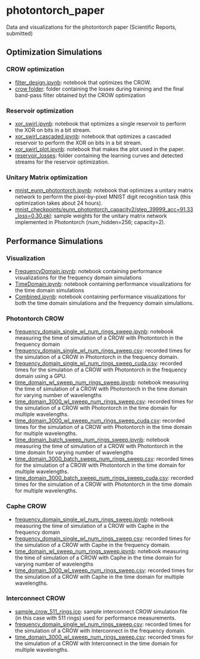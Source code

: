 # photontorch_paper
Data and visualizations for the photontorch paper (Scientific Reports, submitted)

## Optimization Simulations
### CROW optimization
* [filter_design.ipynb](optimization/filter_design.ipynb): notebook that optimizes the CROW.
* [crow folder](optimization/crow): folder containing the losses during training and the final band-pass filter obtained byt the CROW optimization 

### Reservoir optimization
* [xor_swirl.ipynb](optimization/xor_swirl.ipynb): notebook that optimizes a single reservoir to perform the XOR on bits in a bit stream.
* [xor_swirl_cascaded.ipynb](optimization/xor_swirl_cascaded.ipynb): notebook that optimizes a cascaded reservoir to perform the XOR on bits in a bit stream.
* [xor_swirl_plot.ipynb](optimization/xor_swirl_plot.ipynb): notebook that makes the plot used in the paper.
* [reservoir_losses](optimization/reservoir_losses): folder containing the learning curves and detected streams for the reservoir optimization.

### Unitary Matrix optimization
* [mnist_eunn_photontorch.ipynb](optimization/mnist_eunn_photontorch.ipynb): notebook that optimizes a unitary matrix network to perform the pixel-by-pixel MNIST digit recognition task (this optimization takes about 24 hours).
* [mnist_checkpoints/eunn_photontorch_capacity2/step_39999_acc=91.33_loss=0.30.pkl](optimization/mnist_checkpoints/eunn_photontorch_capacity2/step_39999_acc=91.33_loss=0.30.pkl): sample weights for the unitary matrix network implemented in Photontorch (num_hidden=256; capacity=2).


## Performance Simulations

### Visualization
* [FrequencyDomain.ipynb](performance/FrequencyDomain.ipynb): notebook containing performance visualizations for the frequency domain simulations
* [TimeDomain.ipynb](performance/TimeDomain.ipynb): notebook containing performance visualizations for the time domain simulations
* [Combined.ipynb](performance/Combined.ipynb): notebook containing performance visualizations for both the time domain simulations and the frequency domain simulations.

### Photontorch CROW
* [frequency_domain_single_wl_num_rings_sweep.ipynb](performance/PhotontorchCrow/frequency_domain_single_wl_num_rings_sweep/frequency_domain_single_wl_num_rings_sweep.ipynb): notebook measuring the time of simulation of a CROW with Photontorch in the frequency domain
* [frequency_domain_single_wl_num_rings_sweep.csv](performance/PhotontorchCrow/frequency_domain_single_wl_num_rings_sweep/frequency_domain_single_wl_num_rings_sweep.csv): recorded times for the simulation of a CROW in Photontorch in the frequency domain. 
* [frequency_domain_single_wl_num_rings_sweep_cuda.csv](performance/PhotontorchCrow/frequency_domain_single_wl_num_rings_sweep/frequency_domain_single_wl_num_rings_sweep_cuda.csv): recorded times for the simulation of a CROW with Photontorch in the frequency domain using a GPU. 
* [time_domain_wl_sweep_num_rings_sweep.ipynb](performance/PhotontorchCrow/time_domain_wl_sweep_num_rings_sweep/time_domain_wl_sweep_num_rings_sweep.ipynb): notebook measuring the time of simulation of a CROW with Photontorch in the time domain for varying number of wavelengths
* [time_domain_3000_wl_sweep_num_rings_sweep.csv](performance/PhotontorchCrow/time_domain_wl_sweep_num_rings_sweep/time_domain_3000_wl_sweep_num_rings_sweep.csv): recorded times for the simulation of a CROW with Photontorch in the time domain for multiple wavelengths.
* [time_domain_3000_wl_sweep_num_rings_sweep_cuda.csv](performance/PhotontorchCrow/time_domain_wl_sweep_num_rings_sweep/time_domain_3000_wl_sweep_num_rings_sweep_cuda.csv): recorded times for the simulation of a CROW with Photontorch in the time domain for multiple wavelengths.
* [time_domain_batch_sweep_num_rings_sweep.ipynb](performance/PhotontorchCrow/time_domain_wl_sweep_num_rings_sweep/time_domain_batch_sweep_num_rings_sweep.ipynb): notebook measuring the time of simulation of a CROW with Photontorch in the time domain for varying number of wavelengths
* [time_domain_3000_batch_sweep_num_rings_sweep.csv](performance/PhotontorchCrow/time_domain_wl_sweep_num_rings_sweep/time_domain_3000_batch_sweep_num_rings_sweep.csv): recorded times for the simulation of a CROW with Photontorch in the time domain for multiple wavelengths.
* [time_domain_3000_batch_sweep_num_rings_sweep_cuda.csv](performance/PhotontorchCrow/time_domain_wl_sweep_num_rings_sweep/time_domain_3000_batch_sweep_num_rings_sweep_cuda.csv): recorded times for the simulation of a CROW with Photontorch in the time domain for multiple wavelengths.

### Caphe CROW
* [frequency_domain_single_wl_num_rings_sweep.ipynb](performance/CapheCrow/frequency_domain_single_wl_num_rings_sweep/frequency_domain_single_wl_num_rings_sweep.ipynb): notebook measuring the time of simulation of a CROW with Caphe in the frequency domain
* [frequency_domain_single_wl_num_rings_sweep.csv](performance/CapheCrow/frequency_domain_single_wl_num_rings_sweep/frequency_domain_single_wl_num_rings_sweep.csv): recorded times for the simulation of a CROW with Caphe in the frequency domain. 
* [time_domain_wl_sweep_num_rings_sweep.ipynb](performance/CapheCrow/time_domain_wl_sweep_num_rings_sweep/time_domain_wl_sweep_num_rings_sweep.ipynb): notebook measuring the time of simulation of a CROW with Caphe in the time domain for varying number of wavelengths
* [time_domain_3000_wl_sweep_num_rings_sweep.csv](performance/CapheCrow/time_domain_wl_sweep_num_rings_sweep/time_domain_3000_wl_sweep_num_rings_sweep.csv): recorded times for the simulation of a CROW with Caphe in the time domain for multiple wavelengths.

### Interconnect CROW
* [sample_crow_511_rings.icp](performance/InterconnectCrow/sample_crow_511_rings.icp): sample interconnect CROW simulation file (in this case with 511 rings) used for performance measurements. 
* [frequency_domain_single_wl_num_rings_sweep.csv](performance/InterconnectCrow/frequency_domain_single_wl_num_rings_sweep/frequency_domain_single_wl_num_rings_sweep.csv): recorded times for the simulation of a CROW with Interconnect in the frequency domain.
* [time_domain_3000_wl_sweep_num_rings_sweep.csv](performance/InterconnectCrow/time_domain_wl_sweep_num_rings_sweep/time_domain_3000_wl_sweep_num_rings_sweep.csv): recorded times for the simulation of a CROW with Interconnect in the time domain for multiple wavelengths.